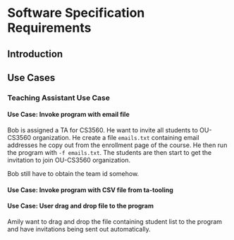 # Software Specification Requirements

## Introduction

## Use Cases

### Teaching Assistant Use Case

#### Use Case: Invoke program with email file

Bob is assigned a TA for CS3560. He want to invite all students to OU-CS3560 organization.
He create a file `emails.txt` containing email addresses he copy out from the enrollment
page of the course. He then run the program with `-f emails.txt`. The students are then
start to get the invitation to join OU-CS3560 organization.

Bob still have to obtain the team id somehow.

#### Use Case: Invoke program with CSV file from ta-tooling

#### Use Case: User drag and drop file to the program

Amily want to drag and drop the file containing student list to the program and have
invitations being sent out automatically.

